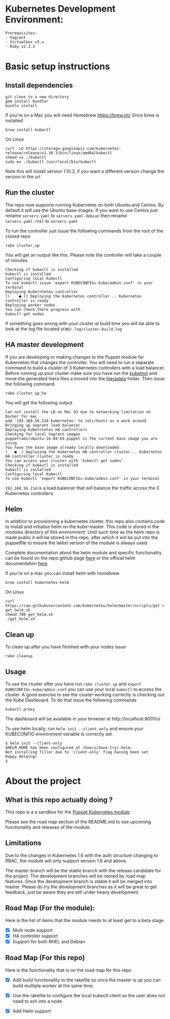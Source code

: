 # Kubernetes Development Environment:
```
Prerequisites:
- Vagrant
- Virtualbox v5.x 
- Ruby v2.3.3
```
# Basic setup instructions

## Install dependencies
```
git clone to a new directory
gem install bundler
bundle install
```
If you're on a Mac you will need Homebrew https://brew.sh/
Once brew is installed
```
brew install kubectl
```
On Linux
```
curl -LO https://storage.googleapis.com/kubernetes-release/release/v1.10.3/bin/linux/amd64/kubectl
chmod +x ./kubectl
sudo mv ./kubectl /usr/local/bin/kubectl
```
Note this will install version 1.10.3, if you want a different version change the version in the url

## Run the cluster

The repo now supports running Kubernetes on both Ubuntu and Centos. By default it will use the Ubuntu base images.
If you want to use Centos just rename `servers.yaml` to `servers.yaml.debian` then rename `servers.yaml.rhel` to `servers.yaml`

To run the controller just issue the following commands from the root of the cloned repo
```
rake cluster_up
```
You will get an output like this. Please note the controller will take a couple of minutes
```
Checking if kubectl is installed
kubectl is installed
Configuring local Kubectl
To use kubectl issue 'export KUBECONFIG=.kube/admin.conf' in your terminal
Deploying Kuberntetes controller
[(    ● )] Deploying the Kubernetes controller... Kubernetes controller is ready
Deploying worker nodes
You can check there progress with
kubectl get nodes
```
If something goes wrong with your cluster at build time you will be able to look at the log file located `$CWD/.log/cluster-build.log`

## HA master development

If you are developing or making changes to the Puppet module for Kubernetes that changes the controller. You will need to run a separate command to build a cluster of 3 Kubernetes controllers with a load balancer. Before running up your cluster make sure you have run the [kubetool](https://github.com/puppetlabs/puppetlabs-kubernetes#setup) and move the generated hiera files a moved into the [hieradata](https://github.com/puppetlabs/kream/tree/master/hieradata) folder. Then issue the following command.
```
rake cluster_up_ha
```
You will get the following output

```
Can not install the LB on Mac OS due to networking limitation on Docker for mac
add '192.168.56.214 kubernetes' to /etc/hosts as a work around
Bringing up vagrant load balancer
Deploying Kuberntetes HA controllers
Checking for local Vagrant images
puppetlabs/ubuntu-16.04-64-puppet is the current base image you are using
You have the base image already locally downloaded
(   ●  ) Deploying the Kubernetes HA controller cluster... Kubernetes HA controller cluster is ready
You can access your cluster with 'kubectl get nodes'
Checking if kubectl is installed
kubectl is installed
Configuring local Kubectl
To use kubectl 'export KUBECONFIG=.kube/admin.conf' in your terminal
```

`192.168.56.214` is a load balancer that will balance the traffic across the 3 Kubernetes controllers.

## Helm

In addition to provisioning a kubernetes cluster, this repo also contains code to install and initialise helm on the kube-master. This code is stored in the modules directory of this environment. Until such time as the helm repo is made public it will be stored in this repo, after which it will be put into the puppetfile to ensure the latest version of the module is always used.

Complete documentation about the helm module and specific functionality can be found on the repo github page [here](https://github.com/puppetlabs/puppetlabs-helm) or the official helm documentation [here](https://docs.helm.sh/)

If you're on a mac you can install helm with homebrew
```
brew install kubernetes-helm
```
On Linux
```
curl https://raw.githubusercontent.com/kubernetes/helm/master/scripts/get > get_helm.sh
chmod 700 get_helm.sh
./get_helm.sh
```

## Clean up
To clean up after you have finished with your nodes issue
```
rake cleanup
```

## Usage

To use the cluster after you have run `rake cluster_up` and `export KUBECONFIG=.kube/admin.conf` you can use your local `kubectl` to access the cluster.
A good exercise to see the cluster working correctly is checking out the Kube Dashboard. To do that issue the following commands
```
kubectl proxy
```
The dashboard will be available in your browser at  http://localhost:8001/ui

To use helm locally, run `helm init --client-only` and ensure your KUBECONFIG environment variable is correctly set.
```
$ helm init --client-only
$HELM_HOME has been configured at /Users/dave.try/.helm.
Not installing Tiller due to 'client-only' flag having been set
Happy Helming!
$
```

# About the project

## What is this repo actually doing ?
This repo is a a sandbox for the [Puppet Kubernetes module](https://forge.puppet.com/puppetlabs/kubernetes)

Please see the road map section of the README.md to see upcoming functionality and releases of the module.

## Limitations
Due to the changes in Kubernetes 1.6 with the auth structure changing to RBAC, the module will only support version 1.6 and above.

The master branch will be the stable branch with the release candidate for the project. The development branches will be named by road map features. Once the development branch is stable it will be merged into master. Please do try the development branches as it will be great to get feedback, just be aware they are still under heavy development.

## Road Map (For the module):
Here is the list of items that the module needs to at least get to a beta stage

 - [x] Multi node support
 - [x] HA controller support
 - [x] Support for both RHEL and Debian

## Road Map (For this repo)
Here is the functionality that is on the road map for this repo
 - [x] Add build functionality to the rakefile so once the master is up you can build multiple worker at the same time.
 - [x] Use the rakefile to configure the local kubectl client so the user does not need to ssh into a node
 - [x] Add Helm support




